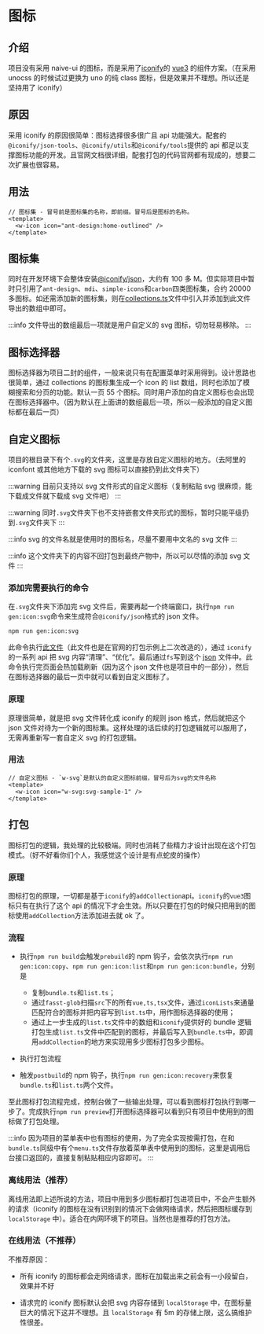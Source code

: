 # 图标

## 介绍

项目没有采用 naive-ui 的图标，而是采用了[iconify](https://iconify.design/)的 [vue3](https://docs.iconify.design/icon-components/vue/) 的组件方案。（在采用 unocss 的时候试过更换为 uno 的纯 class 图标，但是效果并不理想。所以还是坚持用了 iconify）

## 原因

采用 iconify 的原因很简单：图标选择很多很广且 api 功能强大。配套的`@iconify/json-tools`、`@iconify/utils`和`@iconify/tools`提供的 api 都足以支撑图标功能的开发。且官网文档很详细，配套打包的代码官网都有现成的，想要二次扩展也很容易。

## 用法

```vue
// 图标集 - 冒号前是图标集的名称，即前缀。冒号后是图标的名称。
<template>
  <w-icon icon="ant-design:home-outlined" />
</template>
```

## 图标集

同时在开发环境下会整体安装[@iconify/json](https://icon-sets.iconify.design/)，大约有 100 多 M。但实际项目中暂时只引用了`ant-design`、`mdi`、`simple-icons`和`carbon`四类图标集，合约 20000 多图标。如还需添加新的图标集，则在[collections.ts](https://github.com/Zhaocl1997/walnut-admin-client/blob/naive-ui/src/components/UI/Icon/src/utils/collections.ts)文件中引入并添加到此文件导出的数组中即可。

:::info
文件导出的数组最后一项就是用户自定义的 svg 图标，切勿轻易移除。
:::

## 图标选择器

图标选择器为项目二封的组件，一般来说只有在配置菜单时采用得到。设计思路也很简单，通过 collections 的图标集生成一个 icon 的 list 数组，同时也添加了模糊搜索和分页的功能。默认一页 55 个图标。同时用户添加的自定义图标也会出现在图标选择器中。（因为默认在上面讲的数组最后一项，所以一般添加的自定义图标都在最后一页）

## 自定义图标

项目的根目录下有个`.svg`的文件夹，这里是存放自定义图标的地方。（去阿里的 iconfont 或其他地方下载的 svg 图标可以直接扔到此文件夹下）

:::warning
目前只支持以 svg 文件形式的自定义图标（复制粘贴 svg 很麻烦，能下载成文件就下载成 svg 文件吧）
:::

:::warning
同时`.svg`文件夹下也不支持嵌套文件夹形式的图标，暂时只能平级扔到`.svg`文件夹下
:::

:::info
svg 的文件名就是使用时的图标名，尽量不要用中文名的 svg 文件
:::

:::info
这个文件夹下的内容不回打包到最终产物中，所以可以尽情的添加 svg 文件
:::

### 添加完需要执行的命令

在`.svg`文件夹下添加完 svg 文件后，需要再起一个终端窗口，执行`npm run gen:icon:svg`命令来生成符合`@iconify/json`格式的 json 文件。

```bash
npm run gen:icon:svg
```

此命令执行[此文件](https://github.com/Zhaocl1997/walnut-admin-client/blob/naive-ui/build/icon/generate/svg.ts)（此文件也是在官网的打包示例上二次改造的），通过 `iconify` 的一系列 api 把 svg 内容“清理”、“优化”。最后通过`fs`写到这个 [json](https://github.com/Zhaocl1997/walnut-admin-client/blob/naive-ui/src/components/UI/Icon/src/utils/svg.json) 文件中。此命令执行完页面会热加载刷新（因为这个 json 文件也是项目中的一部分），然后在图标选择器的最后一页中就可以看到自定义图标了。

### 原理

原理很简单，就是把 svg 文件转化成 iconify 的规则 json 格式，然后就把这个 json 文件对待为一个新的图标集。这样处理的话后续的打包逻辑就可以服用了，无需再重新写一套自定义 svg 的打包逻辑。

### 用法

```vue
// 自定义图标 - `w-svg`是默认的自定义图标前缀，冒号后为svg的文件名称
<template>
  <w-icon icon="w-svg:svg-sample-1" />
</template>
```

## 打包

图标打包的逻辑，我处理的比较极端。同时也消耗了些精力才设计出现在这个打包模式。（好不好看你们个人，我感觉这个设计是有点蛇皮的操作）

### 原理

图标打包的原理，一切都是基于`iconify`的`addCollection`api。`iconify`的`vue3`图标只有在执行了这个 api 的情况下才会生效。所以只要在打包的时候只把用到的图标使用`addCollection`方法添加进去就 ok 了。

### 流程

- 执行`npm run build`会触发`prebuild`的 npm 钩子，会依次执行`npm run gen:icon:copy`、`npm run gen:icon:list`和`npm run gen:icon:bundle`，分别是

  - 复制`bundle.ts`和`list.ts`；
  - 通过`fasst-glob`扫描`src`下的所有`vue,ts,tsx`文件，通过`iconLists`来通量匹配符合的图标并把内容写到`list.ts`中，用作图标选择器的使用；
  - 通过上一步生成的`list.ts`文件中的数组和`iconify`提供好的 bundle 逻辑打包生成`list.ts`文件中匹配到的图标，并最后写入到`bundle.ts`中，即调用`addCollection`的地方来实现用多少图标打包多少图标。

- 执行打包流程

- 触发`postbuild`的 npm 钩子，执行`npm run gen:icon:recovery`来恢复`bundle.ts`和`list.ts`两个文件。

至此图标打包流程完成，控制台做了一些输出处理，可以看到图标打包执行到哪一步了。完成执行`npm run preview`打开图标选择器可以看到只有项目中使用到的图标做了打包处理。

:::info
因为项目的菜单表中也有图标的使用，为了完全实现按需打包，在和`bundle.ts`同级中有个`menu.ts`文件存放着菜单表中使用到的图标，这里是调用后台接口返回的，直接复制粘贴相应内容即可。
:::

### 离线用法（推荐）

离线用法即上述所说的方法，项目中用到多少图标都打包进项目中，不会产生额外的请求（iconify 的图标在没有识别到的情况下会做网络请求，然后把图标缓存到 `localStorage` 中）。适合在内网环境下的项目。当然也是推荐的打包方法。

### 在线用法（不推荐）

不推荐原因：

- 所有 iconify 的图标都会走网络请求，图标在加载出来之前会有一小段留白，效果并不好

- 请求完的 iconify 图标默认会把 svg 内容存储到 `localStorage` 中，在图标量巨大的情况下这并不理想。且 `localStorage` 有 5m 的存储上限，这么搞维护性很差。
